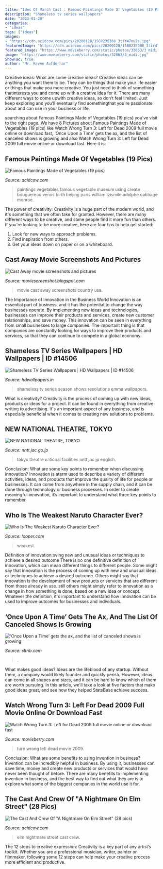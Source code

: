 ```yaml
---
title: "Ides Of March Cast : Famous Paintings Made Of Vegetables (19 Pics)"
description: "Shameless tv series wallpapers"
date: "2023-01-28"
categories:
- "ideas"
tags: ["ideas"]
images:
- "https://cdn.acidcow.com/pics/20200128/1580235308_3tir47nu2s.jpg"
featuredImage: "https://cdn.acidcow.com/pics/20200128/1580235308_3tir47nu2s.jpg"
featured_image: "https://www.movieberry.com/static/photos/32863/3_midi.jpg"
image: "https://www.movieberry.com/static/photos/32863/3_midi.jpg"
ShowToc: true
author: "Mr. Keven Aufderhar"
---
```



Creative ideas: What are some creative ideas?
Creative ideas can be anything you want them to be. They can be things that make your life easier or things that make you more creative. You just need to think of something thatinterests you and come up with a creative idea for it. There are many different ways to come upwith creative ideas, so don't feel limited. Just keep exploring and you'll eventually find somethingthat you're passionate about and can use in your business or life.

	

		
searching about Famous Paintings Made of Vegetables (19 pics) you've visit to the right page. We have 8 Pictures about Famous Paintings Made of Vegetables (19 pics) like Watch Wrong Turn 3: Left for Dead 2009 full movie online or download fast, ‘Once Upon a Time’ gets the ax, and the list of canceled shows is growing and also Watch Wrong Turn 3: Left for Dead 2009 full movie online or download fast. Here it is:
		
    
## Famous Paintings Made Of Vegetables (19 Pics)

<img loading=lazy src="http://acidcow.com/pics/20100602/famous_paintings_made_of_vegetables_11.jpg" onerror="this.onerror=null;this.src='https://tse2.mm.bing.net/th?id=OIP.8dXjOvBa0Qo1KsEHQVnNdwHaLo&amp;pid=15.1';" alt="Famous Paintings Made of Vegetables (19 pics)">

_Source: acidcow.com_

>paintings vegetables famous vegetable museum using create bouguereau venus birth beijing paris william izismile adolphe cabbage monroe. 

	

The power of creativity:
Creativity is a huge part of the modern world, and it's something that we often take for granted. However, there are many different ways to be creative, and some people find it more fun than others. If you're looking to be more creative, here are four tips to help get started:
1. Look for new ways to approach problems.
2. Find inspiration from others.
3. Get your ideas down on paper or on a whiteboard.

    
## Cast Away Movie Screenshots And Pictures

<img loading=lazy src="http://3.bp.blogspot.com/-BpHmCSniVFs/TjqF-L6dxjI/AAAAAAAACUA/I8Op4ZOeKbU/s1600/cast-away-screenshots28.jpg" onerror="this.onerror=null;this.src='https://tse3.mm.bing.net/th?id=OIP.TqeQabvBYluFrR-Y701IHQHaEB&amp;pid=15.1';" alt="Cast Away movie screenshots and pictures">

_Source: moviescreenshot.blogspot.com_

>movie cast away screenshots country usa. 

	

The Importance of Innovation in the Business World
Innovation is an essential part of business, and it has the potential to change the way businesses operate. By implementing new ideas and technologies, businesses can improve their products and services, create new customer relationships, and save money. This innovation can be seen in everything from small businesses to large companies. The important thing is that companies are constantly looking for ways to improve their products and services, so that they can continue to compete in a global economy.

    
## Shameless TV Series Wallpapers | HD Wallpapers | ID #14506

<img loading=lazy src="http://www.hdwallpapers.in/download/shameless_tv_series-1280x720.jpg" onerror="this.onerror=null;this.src='https://tse2.mm.bing.net/th?id=OIP.1ZAuzTNFWgyG6zkTRzPeBAHaEK&amp;pid=15.1';" alt="Shameless TV Series Wallpapers | HD Wallpapers | ID #14506">

_Source: hdwallpapers.in_

>shameless tv series season shows resolutions emma wallpapers. 

	

What is creativity?
Creativity is the process of coming up with new ideas, products or ideas for a project. It can be found in everything from creative writing to advertising. It's an important aspect of any business, and is especially beneficial when it comes to creating new solutions to problems.

    
## NEW NATIONAL THEATRE, TOKYO

<img loading=lazy src="http://www.nntt.jac.go.jp/english/images/home/facilities.jpg" onerror="this.onerror=null;this.src='https://tse1.mm.bing.net/th?id=OIP.iLQhAb3oNm16eqtvTEdC9QHaHa&amp;pid=15.1';" alt="NEW NATIONAL THEATRE, TOKYO">

_Source: nntt.jac.go.jp_

>tokyo theatre national facilities nntt jac jp english. 

	

Conclusion: What are some key points to remember when discussing innovation?
Innovation is aterm used to describe a variety of different activities, ideas, and products that improve the quality of life for people or businesses. It can come from anywhere in the supply chain, and it can be done through technology or business processes. In order to create meaningful innovation, it’s important to understand what three key points to remember.

    
## Who Is The Weakest Naruto Character Ever?

<img loading=lazy src="https://img3.looper.com/img/gallery/who-is-the-weakest-naruto-character-ever/l-intro-1615561921.jpg" onerror="this.onerror=null;this.src='https://tse4.mm.bing.net/th?id=OIP.YUhFLbjzWPiw7YaBz1zXUAHaEK&amp;pid=15.1';" alt="Who Is The Weakest Naruto Character Ever?">

_Source: looper.com_

>weakest. 

	

Definition of innovation:oving new and unusual ideas or techniques to achieve a desired outcome
There is no one definitive definition of innovation, which can mean different things to different people. Some might say that innovation is the process of coming up with new and unusual ideas or techniques to achieve a desired outcome. Others might say that innovation is the development of new products or services that are different from those already in use. still others might simply refer to innovation as a change in how something is done, based on a new idea or concept. Whatever the definition, it's important to understand how innovation can be used to improve outcomes for businesses and individuals.

    
## ‘Once Upon A Time’ Gets The Ax, And The List Of Canceled Shows Is Growing

<img loading=lazy src="https://www.sltrib.com/resizer/cpe4DDXwk0YHxqdIOeKaW623slA=/1200x630/arc-anglerfish-arc2-prod-sltrib.s3.amazonaws.com/public/IAX2QHFNAZELRJX66LROYHO7AU.jpg" onerror="this.onerror=null;this.src='https://tse3.mm.bing.net/th?id=OIP.mjIZO1VPPME2jpY17yvtkAHaD4&amp;pid=15.1';" alt="‘Once Upon a Time’ gets the ax, and the list of canceled shows is growing">

_Source: sltrib.com_

>. 

	

What makes good ideas?
Ideas are the lifeblood of any startup. Without them, a company would likely founder and quickly perish. However, ideas can come in all shapes and sizes, and it can be hard to know which of them are worth pursuing. In this article, we'll take a look at five factors that make good ideas great, and see how they helped StatsBase achieve success.

    
## Watch Wrong Turn 3: Left For Dead 2009 Full Movie Online Or Download Fast

<img loading=lazy src="https://www.movieberry.com/static/photos/32863/3_midi.jpg" onerror="this.onerror=null;this.src='https://tse1.mm.bing.net/th?id=OIP.9rN5swCWGQhI5ipwVC2pogHaJU&amp;pid=15.1';" alt="Watch Wrong Turn 3: Left for Dead 2009 full movie online or download fast">

_Source: movieberry.com_

>turn wrong left dead movie 2009. 

	

Conclusion: What are some benefits to using Invention in business?
Invention can be incredibly helpful in business. By using it, businesses can save time, money and create new products or services that would have never been thought of before. There are many benefits to implementing invention in business, and the best way to find out what they are is to explore what some of the biggest companies in the world use it for.

    
## The Cast And Crew Of &quot;A Nightmare On Elm Street&quot; (28 Pics)

<img loading=lazy src="https://cdn.acidcow.com/pics/20200128/1580235308_3tir47nu2s.jpg" onerror="this.onerror=null;this.src='https://tse2.mm.bing.net/th?id=OIP.OhC2zCdHwWLgVJDx0Ev7wAHaLS&amp;pid=15.1';" alt="The Cast And Crew Of &quot;A Nightmare On Elm Street&quot; (28 pics)">

_Source: acidcow.com_

>elm nightmare street cast crew. 

	

The 12 steps to creative expression:
Creativity is a key part of any artist’s toolkit. Whether you are a professional musician, writer, painter or filmmaker, following some 12 steps can help make your creative process more efficient and productive.

